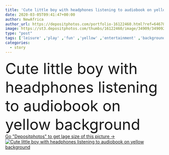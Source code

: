 ```yaml
---
title: 'Cute little boy with headphones listening to audiobook on yellow background'
date: 2020-03-05T09:41:47+00:00
author: NewAfrica
author_url: https://depositphotos.com/portfolio-16122460.html?ref=64678756
image: https://st3.depositphotos.com/thumbs/16122460/image/34909/349092440/api_thumb_450.jpg?forcejpeg=true
type: "post"
tags: ['leisure' ,'play' ,'fun' ,'yellow' ,'entertainment' ,'background' ,'happy' ,'person' ,'smiling' ,'cute' ,'caucasian' ,'hobby' ,'child' ,'little' ,'technology' ,'boy' ,'childhood' ,'kid' ,'modern' ,'adorable' ,'rest' ,'relax' ,'school' ,'electronic' ,'sound' ,'digital' ,'lifestyle' ,'audio' ,'music' ,'record' ,'book' ,'learning' ,'education' ,'listening' ,'literature' ,'headphones' ,'study' ,'enjoy' ,'media' ,'knowledge' ,'primary' ,'story' ,'audiobook' ]
categories: 
  - story
---
```

<div aling="center">
            <font size="60"> Cute little boy with headphones listening to audiobook on yellow background</font>   
</div>
<div>
    <a href='https://st3.depositphotos.com/thumbs/16122460/image/34909/349092440/api_thumb_450.jpg?forcejpeg=true?ref=64678756' target=_blank > Go "Depositphotos" to get lage size of this picture ->
        <img href='https://st3.depositphotos.com/thumbs/16122460/image/34909/349092440/api_thumb_450.jpg?forcejpeg=true?ref=64678756' src='https://st3.depositphotos.com/16122460/34909/i/950/depositphotos_349092440-stock-photo-cute-little-boy-headphones-listening.jpg?forcejpeg=true' alt='Cute little boy with headphones listening to audiobook on yellow background' >
    </a>
</div>
